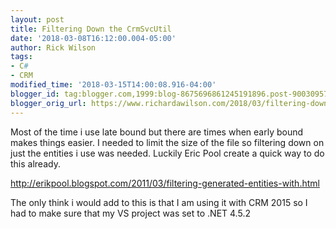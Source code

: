 ```yaml
---
layout: post
title: Filtering Down the CrmSvcUtil
date: '2018-03-08T16:12:00.004-05:00'
author: Rick Wilson
tags:
- C#
- CRM
modified_time: '2018-03-15T14:00:08.916-04:00'
blogger_id: tag:blogger.com,1999:blog-8675696861245191896.post-9003095715651535255
blogger_orig_url: https://www.richardawilson.com/2018/03/filtering-down-crmsvcutil.html
---
```


Most of the time i use late bound but there are times when early bound makes things easier.  I needed to limit the size of the file so filtering down on just the entities i use was needed.  Luckily Eric Pool create a quick way to do this already.

http://erikpool.blogspot.com/2011/03/filtering-generated-entities-with.html

The only think i would add to this is that I am using it with CRM 2015 so I had to make sure that my VS project was set to .NET 4.5.2

